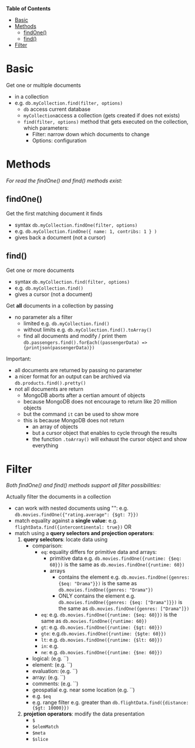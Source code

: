 **Table of Contents**

- [Basic](#basic)
- [Methods](#methods)
  - [findOne()](#findone)
  - [find()](#find)
- [Filter](#filter)

# Basic

Get one or multiple documents

- in a collection
- e.g. `db.myCollection.find(filter, options)`
  - `db` access current database
  - `myCollection`access a collection (gets created if does not exists)
  - `find(filter, options)` method that gets executed on the collection, which parameters:
    - Filter: narrow down which documents to change
    - Options: configuration

# Methods

_For read the findOne() and find() methods exist:_

## findOne()

Get the first matching document it finds

- syntax `db.myCollection.findOne(filter, options)`
- e.g. `db.myCollection.findOne({ name: 1, contribs: 1 } )`
- gives back a document (not a cursor)

## find()

Get one or more documents

- syntax `db.myCollection.find(filter, options)`
- e.g. `db.myCollection.find()`
- gives a cursor (not a document)

Get **all** documents in a collection by passing

- no parameter als a filter
  - limited e.g. `db.myCollection.find()`
  - without limits e.g. `db.myCollection.find().toArray()`
  - find all documents and modify / print them `db.passengers.find().forEach((passengerData) => {printjson(passengerData)})`

Important:

- all documents are returned by passing no parameter
- a nicer format for an output can be archived via `db.products.find().pretty()`
- not all documents are return
  - MongoDB aborts after a certian amount of objects
  - because MongoDB does not encourage to return like 20 million objects
  - but the command `it` can be used to show more
  - this is because MongoDB does not return
    - an array of objects
    - but a cursor object that enables to cycle through the results
    - the function `.toArray()` will exhaust the cursor object and show everything

# Filter

_Both findOne() and find() methods support all filter possibilities:_

Actually filter the documents in a collection

- can work with nested documents using "": e.g. `db.movies.findOne({"rating.average": {$gt: 7}})`
- match equality against a **single value**: e.g. `flightData.find({intercontinental: true})` OR
- match using a **query selectors and projection operators**:
  1. **query selectors**: locate data using
     - comparison:
       - `eq`: equality differs for primitive data and arrays:
         - primitive data e.g. `db.movies.findOne({runtime: {$eq: 60}})` is the same as `db.movies.findOne({runtime: 60})`
         - arrays
           - contains the element e.g. `db.movies.findOne({genres: {$eq: "Drama"}})` is the same as `db.movies.findOne({genres: "Drama"})`
           - ONLY contains the element e.g. `db.movies.findOne({genres: {$eq: ["Drama"]}})` is the same as `db.movies.findOne({genres: ["Drama"]})`
       - `eq`: e.g. `db.movies.findOne({runtime: {$eq: 60}})` is the same as `db.movies.findOne({runtime: 60})`
       - `gt`: e.g. `db.movies.findOne({runtime: {$gt: 60}})`
       - `gte`: e.g.`db.movies.findOne({runtime: {$gte: 60}})`
       - `lt`: e.g. `db.movies.findOne({runtime: {$lt: 60}})`
       - `in`: e.g.
       - `ne`: e.g. `db.movies.findOne({runtime: {$ne: 60}})`
     - logical: (e.g. ``)
     - element: (e.g. ``)
     - evaluation: (e.g. ``)
     - array: (e.g. ``)
     - comments: (e.g. ``)
     - geospatial e.g. near some location (e.g. ``)
     - e.g. `$eq`
     - e.g. range filter e.g. greater than `db.flightData.find({distance: {$gt: 10000}})`
  2. **projetion operators**: modify the data presentation
     - `$`
     - `$elemMatch`
     - `$meta`
     - `$slice`
